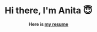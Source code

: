<p>
<h1 align="center"><b>Hi there, I'm Anita 😇</h1>
</p>
<p align="center">Here is <a href="https://anitakamani.github.io/resume/" target="_blank">my resume</a></p>
